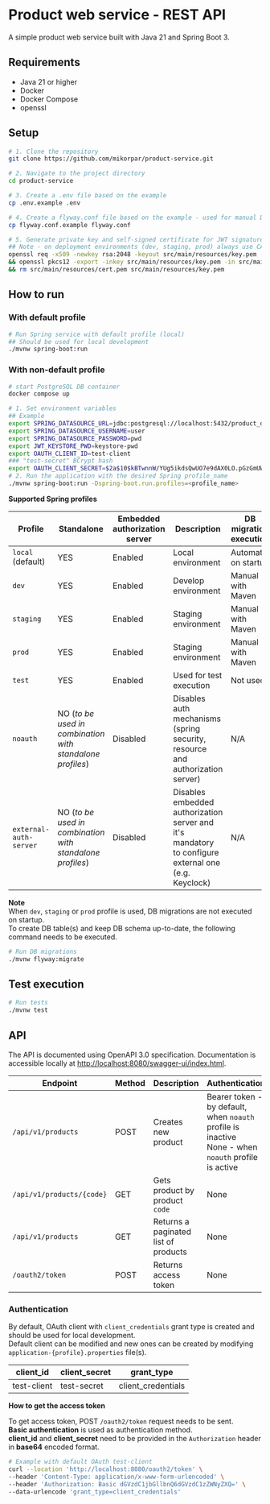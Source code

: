 # Product web service - REST API

A simple product web service built with Java 21 and Spring Boot 3.

## Requirements

- Java 21 or higher
- Docker
- Docker Compose
- openssl

## Setup

```bash
# 1. Clone the repository
git clone https://github.com/mikorpar/product-service.git

# 2. Navigate to the project directory
cd product-service

# 3. Create a .env file based on the example
cp .env.example .env

# 4. Create a flyway.conf file based on the example - used for manual DB migrations
cp flyway.conf.example flyway.conf

# 5. Generate private key and self-signed certificate for JWT signature generation and validation
## Note - on deployment environments (dev, staging, prod) always use CA signed certificates and secure keystore password
openssl req -x509 -newkey rsa:2048 -keyout src/main/resources/key.pem -out src/main/resources/cert.pem -days 365 -nodes -subj "/CN=ProductService" \
&& openssl pkcs12 -export -inkey src/main/resources/key.pem -in src/main/resources/cert.pem -out src/main/resources/keystore.p12 -name jtw_sign_key -passout pass:keystore-pwd \
&& rm src/main/resources/cert.pem src/main/resources/key.pem
```

## How to run

### With default profile
```bash
# Run Spring service with default profile (local)
## Should be used for local development
./mvnw spring-boot:run
```

### With non-default profile
```bash
# start PostgreSQL DB container
docker compose up

# 1. Set environment variables
## Example
export SPRING_DATASOURCE_URL=jdbc:postgresql://localhost:5432/product_db
export SPRING_DATASOURCE_USERNAME=user 
export SPRING_DATASOURCE_PASSWORD=pwd
export JWT_KEYSTORE_PWD=keystore-pwd
export OAUTH_CLIENT_ID=test-client
### "test-secret" BCrypt hash
export OAUTH_CLIENT_SECRET=$2a$10$kBTwnnW/YUg5ikdsQwUO7e9dAX0LO.pGzGmUW31cmoleYUjblwcdK
# 2. Run the application with the desired Spring profile_name
./mvnw spring-boot:run -Dspring-boot.run.profiles=<profile_name>
```

**Supported Spring profiles**

| Profile                | Standalone                                                | Embedded authorization server  | Description                                                                                          | DB migration execution  |
|------------------------|-----------------------------------------------------------|--------------------------------|------------------------------------------------------------------------------------------------------|-------------------------|
| `local` (default)      | YES                                                       | Enabled                        | Local environment                                                                                    | Automatic on startup    |
| `dev`                  | YES                                                       | Enabled                        | Develop environment                                                                                  | Manual with Maven       | 
| `staging`              | YES                                                       | Enabled                        | Staging environment                                                                                  | Manual with Maven       |
| `prod`                 | YES                                                       | Enabled                        | Staging environment                                                                                  | Manual with Maven       |
| `test`                 | YES                                                       | Enabled                        | Used for test execution                                                                              | Not used                | 
| `noauth`               | NO (*to be used in combination with standalone profiles*) | Disabled                       | Disables auth mechanisms (spring security, resource and authorization server)                        | N/A                     |
| `external-auth-server` | NO (*to be used in combination with standalone profiles*) | Disabled                       | Disables embedded authorization server and it's mandatory to configure external one (e.g. Keyclock)  | N/A                     |  


**Note**  
When `dev`, `staging` or `prod` profile is used, DB migrations are not executed on startup.  
To create DB table(s) and keep DB schema up-to-date, the following command needs to be executed.

```bash
# Run DB migrations
./mvnw flyway:migrate 
```

## Test execution
```bash
# Run tests
./mvnw test 
```

## API
The API is documented using OpenAPI 3.0 specification. Documentation is accessible locally at
<a href="http://localhost:8080/swagger-ui/index.html" target="_blank">http://localhost:8080/swagger-ui/index.html</a>.

| Endpoint                  | Method | Description                          | Authentication                                                                                                | Request fields                                |
|---------------------------|--------|--------------------------------------|---------------------------------------------------------------------------------------------------------------|-----------------------------------------------|
| `/api/v1/products`        | POST   | Creates new product                  | Bearer token - by default, when `noauth` profile is inactive <br> None - when `noauth` profile is active      | Body: `code`,`name`,`price_eur`,`available`   |
| `/api/v1/products/{code}` | GET    | Gets product by product `code`       | None                                                                                                          | Path parameteres: `code`                      |
| `/api/v1/products`        | GET    | Returns a paginated list of products | None                                                                                                          | Query parameters: `page`,`size`,`sort`        |
| `/oauth2/token`           | POST   | Returns access token                 | None                                                                                                          | Body: `grant_type`  Headers: `Authorization`  |

### Authentication

By default, OAuth client with `client_credentials` grant type is created and should be used for local development.  
Default client can be modified and new ones can be created by modifying `application-{profile}.properties` file(s).

| client_id   | client_secret | grant_type         |
|-------------|---------------|--------------------|
| test-client | test-secret   | client_credentials |

**How to get the access token**

To get access token, POST `/oauth2/token` request needs to be sent.  
**Basic authentication** is used as authentication method.  
**client_id** and **client_secret** need to be provided in the `Authorization` header in **base64** encoded format.
```bash
# Example with default OAuth test-client
curl --location 'http://localhost:8080/oauth2/token' \
--header 'Content-Type: application/x-www-form-urlencoded' \
--header 'Authorization: Basic dGVzdC1jbGllbnQ6dGVzdC1zZWNyZXQ=' \
--data-urlencode 'grant_type=client_credentials'
```